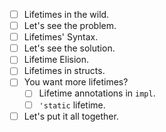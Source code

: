 - [ ] Lifetimes in the wild.
- [ ] Let's see the problem.
- [ ] Lifetimes' Syntax.
- [ ] Let's see the solution.
- [ ] Lifetime Elision.
- [ ] Lifetimes in structs.
- [ ] You want more lifetimes?
  - [ ] Lifetime annotations in `impl`.
  - [ ] `'static` lifetime.
- [ ] Let's put it all together.
